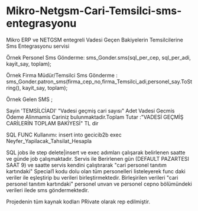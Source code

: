 # Mikro-Netgsm-Cari-Temsilci-sms-entegrasyonu
Mikro ERP ve NETGSM entegreli Vadesi Geçen Bakiyelerin Temsilcilerine Sms Entegrasyonu servisi


Örnek Personel Sms Gönderme:
sms_Gonder.sms(sql_per_cep, sql_per_adi, kayit_say, toplam);

Örnek Firma Müdür/Temsilci Sms Gönderme : 
 sms_Gonder.patron_sms(firma_cep_no,firma_Temsilci_adi,personel_say.ToString(), kayit_say, toplam);
 
 Örnek Gelen SMS ;

Sayin 'TEMSİLCİADI' "Vadesi geçmiş cari sayısı" Adet Vadesi Gecmis Ödeme Alinmamis Cariniz bulunmaktadir.Toplam Tutar :"VADESİ GEÇMİŞ CARİLERİN TOPLAM BAKİYESİ" TL dir 


SQL FUNC Kullanımı: 
insert into gecicib2b  exec Neyfer_Yapilacak_Tahsilat_Hesapla


SQL jobs ile step delete|insert ve exec adımları çalışarak belirlenen saatte ve günde job çalışmaktadır. 
Servis ile Berirlenen gün (DEFAULT PAZARTESI SAAT 9) ve saatte servis kendini çalıştırarak "cari personel tanıtım kartındaki" Special1 kodu dolu olan tüm personelleri listeleyerek func daki veriler ile eşleştirip bu verileri birleştirmektedir. Birleşirilen verileri "cari personel tanıtım kartındaki" personel unvan ve personel cepno bölümündeki verileri ilede sms göndermektedir.

Projedenin tüm kaynak kodları PRivate olarak rep edilmiştir.
